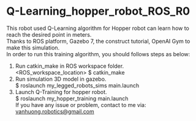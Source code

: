 # Q-Learning_hopper_robot_ROS_R0
This robot used Q-Learning algorithm for Hopper robot can learn how to reach the desired point in meters. 
<br>Thanks to ROS platform, Gazebo 7, the construct tutorial, OpenAI Gym to make this simulation. <br>
In order to run this training algorithm, you should follows steps as below:<br>
 1. Run catkin_make in ROS workspace folder. <br>
    <ROS_workspace_location> $ catkin_make
 2. Run simulation 3D model in gazebo. <br>
    $ roslaunch my_legged_robots_sims main.launch
 3. Launch Q-Training for hopper robot.<br>
    $ roslaunch my_hopper_training main.launch
<br>If you have any issue or problem, contact to me via: vanhuong.robotics@gmail.com

